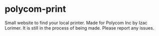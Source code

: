 # polycom-print
Small website to find your local printer. Made for Polycom Inc by Izac Lorimer.
It is still in the process of being made. Please report any issues.
